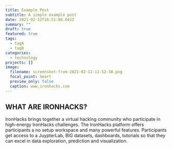 ```yaml
---
title: Example Post
subtitle: A simple example post
date: 2021-02-12T16:51:08.042Z
summary: ""
draft: true
featured: true
tags:
  - tagA
  - tagB
categories:
  - technology
projects: []
image:
  filename: screenshot-from-2021-02-12-11-52-38.png
  focal_point: Smart
  preview_only: false
  caption: www.ironhacks.com
---
```

## WHAT ARE IRONHACKS?

IronHacks brings together a virtual hacking community who participate in high-energy IronHacks challenges. The IronHacks platform offers participants a no setup workspace and many powerful features. Participants get access to a JuypterLab, BIG datasets, dashboards, tutorials so that they can excel in data exploration, prediction and visualization.
